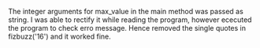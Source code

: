 The integer arguments for max_value in the main method was passed as string. I was able to rectify it while reading the program, however ececuted the program to check erro message. Hence removed the single quotes in fizbuzz('16') and it worked fine.